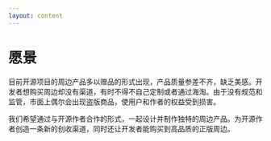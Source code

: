 ```yaml
---
layout: content
---
```


# 愿景

目前开源项目的周边产品多以赠品的形式出现，产品质量参差不齐，缺乏美感。开发者想购买周边却没有渠道，有时不得不自己定制或者通过海淘。由于没有规范和监管，市面上偶尔会出现盗版商品，使用户和作者的权益受到损害。

我们希望通过与开源作者合作的形式，一起设计并制作独特的周边产品。为开源作者创造一条新的创收渠道，同时还让开发者能购买到高品质的正版周边。

<!-- # 我们是谁 -->
